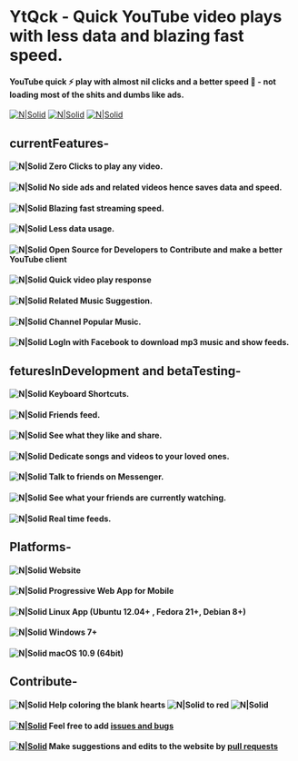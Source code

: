 # YtQck - Quick YouTube video plays with less data and blazing fast speed.
#### YouTube quick :zap: play with almost nil clicks and a better speed :rocket: - not loading most of the shits and dumbs like ads.
[![N|Solid](https://img.shields.io/badge/license-Apache--2.0-yellowgreen.svg)](https://raw.githubusercontent.com/YtQck/ytqck.github.io/master/LICENSE)
[![N|Solid](https://img.shields.io/badge/tests-9%2F9-brightgreen.svg)](https://github.com/midhruvjaink/midhruvjaink.github.io/commits/master)
[![N|Solid](https://img.shields.io/badge/api-v3-red.svg)](https://developers.google.com/youtube/v3/)

## currentFeatures-
#### ![N|Solid](https://cdn4.iconfinder.com/data/icons/small-n-flat/24/heart-20.png) Zero Clicks to play any video.
#### ![N|Solid](https://cdn4.iconfinder.com/data/icons/small-n-flat/24/heart-20.png) No side ads and related videos hence saves data and speed.
#### ![N|Solid](https://cdn4.iconfinder.com/data/icons/small-n-flat/24/heart-20.png) Blazing fast streaming speed.
#### ![N|Solid](https://cdn4.iconfinder.com/data/icons/small-n-flat/24/heart-20.png) Less data usage.
#### ![N|Solid](https://cdn4.iconfinder.com/data/icons/small-n-flat/24/heart-20.png) Open Source for Developers to Contribute and make a better YouTube client
#### ![N|Solid](https://cdn4.iconfinder.com/data/icons/small-n-flat/24/heart-20.png) Quick video play response
#### ![N|Solid](https://cdn4.iconfinder.com/data/icons/small-n-flat/24/heart-20.png) Related Music Suggestion.
#### ![N|Solid](https://cdn4.iconfinder.com/data/icons/small-n-flat/24/heart-20.png) Channel Popular Music.
#### ![N|Solid](https://cdn4.iconfinder.com/data/icons/small-n-flat/24/heart-20.png) LogIn with Facebook to download mp3 music and show feeds.

## feturesInDevelopment and betaTesting-

#### ![N|Solid](https://cdn4.iconfinder.com/data/icons/ionicons/512/icon-ios7-heart-outline-16.png) Keyboard Shortcuts.
#### ![N|Solid](https://cdn4.iconfinder.com/data/icons/ionicons/512/icon-ios7-heart-outline-16.png) Friends feed.
#### ![N|Solid](https://cdn4.iconfinder.com/data/icons/ionicons/512/icon-ios7-heart-outline-16.png) See what they like and share.
#### ![N|Solid](https://cdn4.iconfinder.com/data/icons/ionicons/512/icon-ios7-heart-outline-16.png) Dedicate songs and videos to your loved ones.
#### ![N|Solid](https://cdn4.iconfinder.com/data/icons/ionicons/512/icon-ios7-heart-outline-16.png) Talk to friends on Messenger.
#### ![N|Solid](https://cdn4.iconfinder.com/data/icons/ionicons/512/icon-ios7-heart-outline-16.png) See what your friends are currently watching.
#### ![N|Solid](https://cdn4.iconfinder.com/data/icons/ionicons/512/icon-ios7-heart-outline-16.png) Real time feeds.

## Platforms-
#### ![N|Solid](https://cdn2.iconfinder.com/data/icons/ios-tab-bar/25/Check_Circle-16.png) Website
#### ![N|Solid](https://cdn2.iconfinder.com/data/icons/ios-tab-bar/25/Check_Circle-16.png) Progressive Web App for Mobile
#### ![N|Solid](https://cdn2.iconfinder.com/data/icons/ios-tab-bar/25/Pause-16.png) Linux App (Ubuntu 12.04+ , Fedora 21+, Debian 8+)
#### ![N|Solid](https://cdn2.iconfinder.com/data/icons/ios-tab-bar/25/Pause-16.png) Windows 7+
#### ![N|Solid](https://cdn2.iconfinder.com/data/icons/ios-tab-bar/25/Cross_Cricle-16.png) macOS 10.9 (64bit)

## Contribute-
#### ![N|Solid](https://cdn2.iconfinder.com/data/icons/designer-skills/128/github-repository-svn-manage-files-contribute-branch-16.png) Help coloring the blank hearts ![N|Solid](https://cdn4.iconfinder.com/data/icons/ionicons/512/icon-ios7-heart-outline-16.png)  to red ![N|Solid](https://cdn4.iconfinder.com/data/icons/small-n-flat/24/heart-20.png)
#### [![N|Solid](https://cdn0.iconfinder.com/data/icons/octicons/1024/issue-opened-16.png)](https://github.com/YtQck/ytqck.github.io/issues) Feel free to add [issues and bugs](https://github.com/YtQck/ytqck.github.io/issues)
#### [![N|Solid](https://cdn0.iconfinder.com/data/icons/octicons/1024/git-pull-request-16.png)](https://github.com/YtQck/ytqck.github.io/pulls) Make suggestions and edits to the website by [pull requests](https://github.com/YtQck/ytqck.github.io/pulls)
